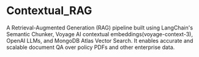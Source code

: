 # Contextual_RAG
A Retrieval-Augmented Generation (RAG) pipeline built using LangChain's Semantic Chunker, Voyage AI contextual embeddings(voyage-context-3), OpenAI LLMs, and MongoDB Atlas Vector Search. It enables accurate and scalable document QA over policy PDFs and other enterprise data.
